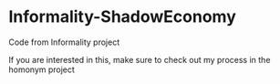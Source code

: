 # Informality-ShadowEconomy
Code from Informality project

If you are interested in this, make sure to check out my process in the homonym project

